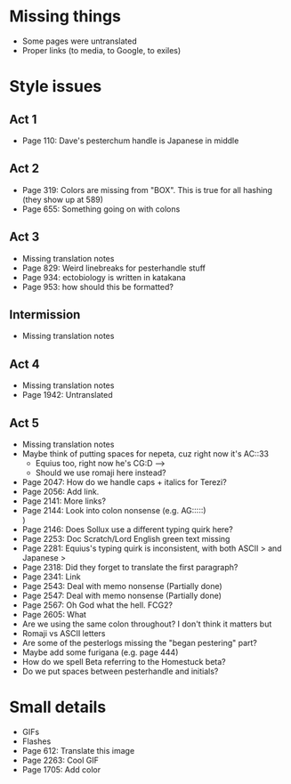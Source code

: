 # Missing things
* Some pages were untranslated
* Proper links (to media, to Google, to exiles)

# Style issues
## Act 1
* Page 110: Dave's pesterchum handle is Japanese in middle
## Act 2
* Page 319: Colors are missing from "BOX". This is true for all hashing (they show up at 589)
* Page 655: Something going on with colons
## Act 3
* Missing translation notes
* Page 829: Weird linebreaks for pesterhandle stuff
* Page 934: ectobiology is written in katakana
* Page 953: how should this be formatted?
## Intermission
* Missing translation notes
## Act 4
* Missing translation notes
* Page 1942: Untranslated
## Act 5
* Missing translation notes
* Maybe think of putting spaces for nepeta, cuz right now it's AC::33
    * Equius too, right now he's CG:D -->
    * Should we use romaji here instead?
* Page 2047: How do we handle caps + italics for Terezi?
* Page 2056: Add link.
* Page 2141: More links?
* Page 2144: Look into colon nonsense (e.g. AG:::::)<br />)
* Page 2146: Does Sollux use a different typing quirk here?
* Page 2253: Doc Scratch/Lord English green text missing
* Page 2281: Equius's typing quirk is inconsistent, with both ASCII > and Japanese >
* Page 2318: Did they forget to translate the first paragraph?
* Page 2341: Link
* Page 2543: Deal with memo nonsense (Partially done)
* Page 2547: Deal with memo nonsense (Partially done)
* Page 2567: Oh God what the hell. FCG2?
* Page 2605: What
* Are we using the same colon throughout? I don't think it matters but
* Romaji vs ASCII letters
* Are some of the pesterlogs missing the "began pestering" part?
* Maybe add some furigana (e.g. page 444)
* How do we spell Beta referring to the Homestuck beta?
* Do we put spaces between pesterhandle and initials?

# Small details
* GIFs
* Flashes
* Page 612: Translate this image
* Page 2263: Cool GIF
* Page 1705: Add color
